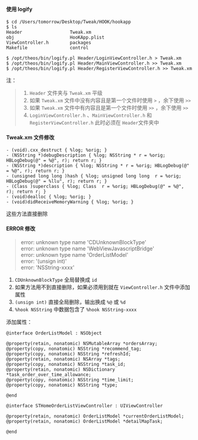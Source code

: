 #### 使用 logify

```
$ cd /Users/tomorrow/Desktop/Tweak/HOOK/hookapp
$ ls
Header					Tweak.xm		  
obj          			HooKApp.plist		
ViewController.h		packages
Makefile				control

$ /opt/theos/bin/logify.pl Header/LoginViewController.h > Tweak.xm
$ /opt/theos/bin/logify.pl Header/MainViewController.h >> Tweak.xm
$ /opt/theos/bin/logify.pl Header/RegisterViewController.h >> Tweak.xm
```
注：
> 1. `Header` 文件夹与 `Tweak.xm` 平级
> 2. 如果 `Tweak.xm` 文件中没有内容且是第一个文件时使用 `>` ，余下使用 `>>`
> 3. 如果 `Tweak.xm` 文件中有内容且是第一个文件时使用 `>>` ，余下使用 `>>`
> 4. `LoginViewController.h` 、`MainViewController.h` 和 `RegisterViewController.h` 此时必须在 `Header`文件夹中

#### Tweak.xm 文件修改

```
- (void).cxx_destruct { %log; %orig; }
- (NSString *)debugDescription { %log; NSString * r = %orig; HBLogDebug(@" = %@", r); return r; }
- (NSString *)description { %log; NSString * r = %orig; HBLogDebug(@" = %@", r); return r; }
- (unsigned long long )hash { %log; unsigned long long  r = %orig; HBLogDebug(@" = %llu", r); return r; }
- (Class )superclass { %log; Class  r = %orig; HBLogDebug(@" = %@", r); return r; }
- (void)dealloc { %log; %orig; }
- (void)didReceiveMemoryWarning { %log; %orig; }
```
这些方法直接删除  

#### ERROR 修改
> error: unknown type name 'CDUnknownBlockType'  
> error: unknown type name 'WebViewJavascriptBridge'  
> error: unknown type name 'OrderListModel'  
> error: '(unsign int)'  
> error: 'NSString-xxxx'  

1. `CDUnknownBlockType` 全局替换成 `id`
2. 如果方法用不到直接删除，如果必须用到就在 `ViewController.h` 文件中添加属性
3. `(unsign int)` 直接全局删除，输出换成 `%@` 或 `%d`
4. `%hook NSString` 中数据包含了 `%hook NSString-xxxx`

添加属性：

```
@interface OrderListModel : NSObject

@property(retain, nonatomic) NSMutableArray *ordersArray;
@property(copy, nonatomic) NSString *recommend_tag;
@property(copy, nonatomic) NSString *refreshId;
@property(retain, nonatomic) NSArray *tags;
@property(copy, nonatomic) NSString *task_id;
@property(retain, nonatomic) NSDictionary *task_order_over_time_allowance;
@property(copy, nonatomic) NSString *time_limit;
@property(copy, nonatomic) NSString *type;

@end

@interface STHomeOrderListViewController : UIViewController

@property(retain, nonatomic) OrderListModel *currentOrderListModel;
@property(retain, nonatomic) OrderListModel *detailMapTask;

@end
```

